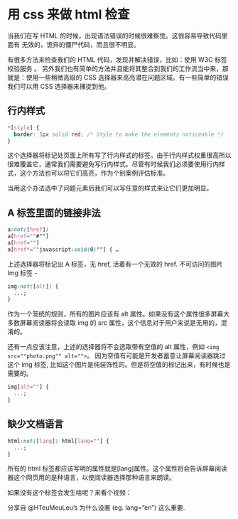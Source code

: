 # 用 css 来做 html 检查

当我们在写 HTML 的时候，出现语法错误的时候很难察觉。这很容易导致代码里面有 无效的，诡异的僵尸代码，而且很不明显。

有很多方法来检查我们的 HTML 代码，发现并解决错误，比如：使用 W3C 标签校验服务 。 另外我们也有简单的方法并且能将其整合到我们的工作流当中来，那就是：使用一些稍微高级的 CSS 选择器来高亮潜在问题区域。有一些简单的错误我们可以用 CSS 选择器来捕捉到他。

## 行内样式

```css
*[style] {
  border: 5px solid red; /* Style to make the elements noticeable */
}
```

这个选择器将标记处页面上所有写了行内样式的标签。由于行内样式权重很高所以很难覆盖它，通常我们需要避免写行内样式。尽管有时候我们必须要使用行内样式，这个方法也可以将它们高亮，作为个别案例评估标准。

当用这个办法选中了问题元素后我们可以写任意的样式来让它们更加明显。

## A 标签里面的链接非法

```css
a:not([href])
a[href=""#""]
a[href=""]
a[href*=""javascript:void(0)""] { …
```

上述选择器将标记出 A 标签，无 href, 活着有一个无效的 href.
不可访问的图片 Img 标签 -

```css
img:not([alt]) {
  ...;
}
```

作为一个笼统的规则，所有的图片应该有 alt 属性。如果没有这个属性很多屏幕大多数屏幕阅读器将会读取 img 的 src 属性，这个信息对于用户来说是无用的，混淆的。

还有一点应该注意，上述的选择器将不会选取带有空值的 alt 属性，例如 `<img src=""photo.png"" alt="">`。 因为空值有可能是开发者蓄意让屏幕阅读器跳过这个 img 标签, 比如这个图片是纯装饰性的。但是将空值的标记出来，有时候也是需要的。

```css
img[alt=""] {
  ...;
}
```

## 缺少文档语言

```css
html:not([lang]) html[lang=""] {
  ...;
}
```

所有的 html 标签都应该写明的属性就是[lang]属性。这个属性将会告诉屏幕阅读器这个网页用的是种语言，以使阅读器选择那种语言来朗读。

如果没有这个标签会发生啥呢？来看个视频：

分享自 @HTeuMeuLeu’s 为什么设置 (eg. lang=”en”) 这么重要.
